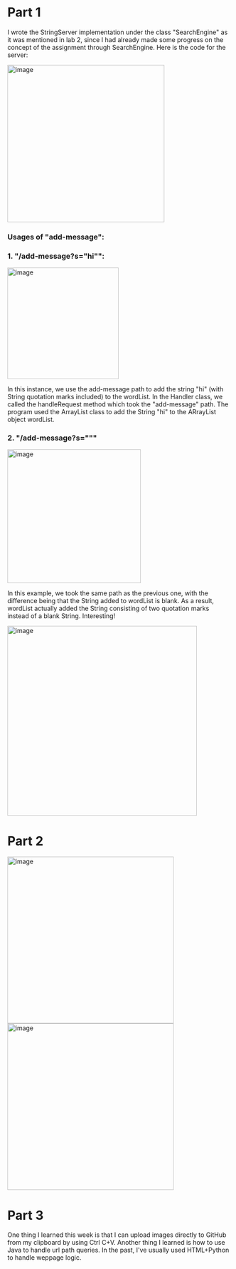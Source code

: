 # Part 1
I wrote the StringServer implementation under the class "SearchEngine" as it was mentioned in lab 2, since I had already made some progress on the concept of the assignment through SearchEngine. Here is the code for the server:

<img width="353" alt="image" src="https://github.com/wangharold001/cse15-report2/assets/60553459/e453f521-9930-49b0-826d-7dc32598b4f9">

### Usages of "add-message":
### 1. "/add-message?s="hi"":
<img width="250" alt="image" src="https://github.com/wangharold001/cse15-report2/assets/60553459/f2932b2a-149e-435e-a308-bd6c579677de">

In this instance, we use the add-message path to add the string "hi" (with String quotation marks included) to the wordList. In the Handler class, we called the handleRequest method which took the "add-message" path. The program used the ArrayList class to add the String "hi" to the ARrayList<String> object wordList.

### 2. "/add-message?s="""
<img width="300" alt="image" src="https://github.com/wangharold001/cse15-report2/assets/60553459/571c4a1b-59b3-4379-8b23-996ddc9b0094">

In this example, we took the same path as the previous one, with the difference being that the String added to wordList is blank. As a result, wordList actually added the String consisting of two quotation marks instead of a blank String. Interesting!

<img width="426" alt="image" src="https://github.com/wangharold001/cse15-report2/assets/60553459/57977f6d-5233-4e2f-803f-65d5bb4bf406">

# Part 2

<img width="374" alt="image" src="https://github.com/wangharold001/cse15-report2/assets/60553459/5aee606c-8cc6-463a-9aad-fb285c08e6e1">

<img width="374" alt="image" src="https://github.com/wangharold001/cse15-report2/assets/60553459/9619ed47-f719-4be1-95a6-4faf8895897c">

# Part 3

One thing I learned this week is that I can upload images directly to GitHub from my clipboard by using Ctrl C+V. Another thing I learned is how to use Java to handle url path queries. In the past, I've usually used HTML+Python to handle weppage logic.

